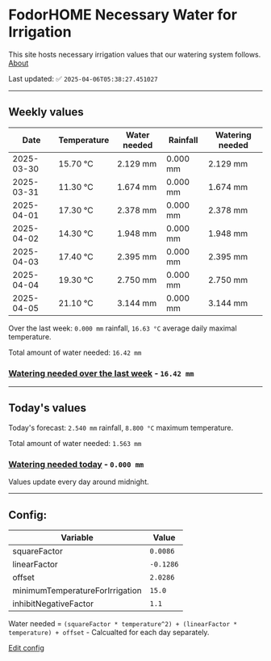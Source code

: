 # FodorHOME Necessary Water for Irrigation

This site hosts necessary irrigation values that our watering system follows. [About](https://github.com/redyau/irrigation)

Last updated: ✅ `2025-04-06T05:38:27.451027`

---

## Weekly values

| Date | Temperature | Water needed | Rainfall | Watering needed |
|-----|-----|-----|-----|-----|
| 2025-03-30 | 15.70 °C | 2.129 mm | 0.000 mm | 2.129 mm |
| 2025-03-31 | 11.30 °C | 1.674 mm | 0.000 mm | 1.674 mm |
| 2025-04-01 | 17.30 °C | 2.378 mm | 0.000 mm | 2.378 mm |
| 2025-04-02 | 14.30 °C | 1.948 mm | 0.000 mm | 1.948 mm |
| 2025-04-03 | 17.40 °C | 2.395 mm | 0.000 mm | 2.395 mm |
| 2025-04-04 | 19.30 °C | 2.750 mm | 0.000 mm | 2.750 mm |
| 2025-04-05 | 21.10 °C | 3.144 mm | 0.000 mm | 3.144 mm |


Over the last week: `0.000 mm` rainfall, `16.63 °C` average daily maximal temperature.

Total amount of water needed: `16.42 mm`

### [Watering needed over the last week](lastweek.txt) - `16.42 mm`

---

## Today's values

Today's forecast: `2.540 mm` rainfall, `8.800 °C` maximum temperature.

Total amount of water needed: `1.563 mm`

### [Watering needed today](today.txt) - `0.000 mm`

Values update every day around midnight.

---

## Config:

| Variable | Value |
|-----|-----|
| squareFactor | `0.0086` |
| linearFactor | `-0.1286` |
| offset | `2.0286` |
| minimumTemperatureForIrrigation | `15.0` |
| inhibitNegativeFactor | `1.1` |

Water needed = `(squareFactor * temperature^2) + (linearFactor * temperature) + offset` - Calcualted for each day separately.

[Edit config](https://github.com/RedyAu/irrigation/edit/main/config.json)
